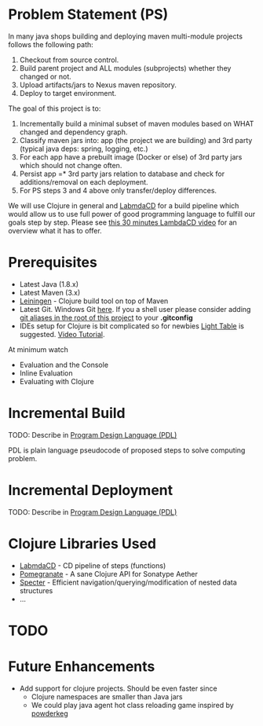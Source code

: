 # Problem Statement (PS)
In many java shops building and deploying maven multi-module projects follows the following path:

1. Checkout from source control. 
2. Build parent project and ALL modules (subprojects) whether they changed or not.
3. Upload artifacts/jars to Nexus maven repository.
4. Deploy to target environment.

The goal of this project is to:

1. Incrementally build a minimal subset of maven modules based on WHAT changed and dependency graph.
2. Classify maven jars into: app (the project we are building) and 3rd party (typical java deps: spring, logging, etc.)
3. For each app have a prebuilt image (Docker or else) of 3rd party jars which should not change often. 
4. Persist app =* 3rd party jars relation to database and check for additions/removal on each deployment.
5. For PS steps 3 and 4 above only transfer/deploy differences.

We will use Clojure in general and [LabmdaCD](https://github.com/flosell/lambdacd) for a build pipeline which would allow us to use full power of good programming language
to fulfill our goals step by step. Please see [this 30 minutes LambdaCD video](https://youtu.be/XXiAS_BEDhQ) for an overview what it has to offer.
# Prerequisites
* Latest Java (1.8.x)
* Latest Maven (3.x)
* [Leiningen](https://github.com/technomancy/leiningen) - Clojure build tool on top of Maven
* Latest Git. Windows Git [here](https://git-scm.com/download/win). If you a shell user please consider adding [git aliases in the root of this project](https://github.com/vitalyper/hckthn_jpm/.gitconfig) to your **.gitconfig**
* IDEs setup for Clojure is bit complicated so for newbies [Light Table](http://lighttable.com) is suggested. [Video Tutorial](http://docs.lighttable.com/tutorials/full/). 

At minimum watch 
 * Evaluation and the Console
 * Inline Evaluation
 * Evaluating with Clojure

# Incremental Build
TODO: Describe in [Program Design Language (PDL)](https://en.wikipedia.org/wiki/Program_Design_Language)

 PDL is plain language pseudocode of proposed steps to solve computing problem. 
# Incremental Deployment
TODO: Describe in [Program Design Language (PDL)](https://en.wikipedia.org/wiki/Program_Design_Language) 
# Clojure Libraries Used
* [LabmdaCD](https://github.com/flosell/lambdacd) - CD pipeline of steps (functions)
* [Pomegranate](https://github.com/cemerick/pomegranate) - A sane Clojure API for Sonatype Aether
* [Specter](https://github.com/nathanmarz/specter) - Efficient navigation/querying/modification of nested data structures
* ...

# TODO


# Future Enhancements
* Add support for clojure projects. Should be even faster since
  * Clojure namespaces are smaller than Java jars
  * We could play java agent hot class reloading game inspired by [powderkeg](https://github.com/HCADatalab/powderkeg)
